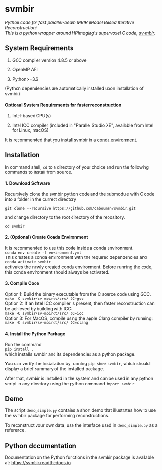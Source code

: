 # svmbir

*Python code for fast parallel-beam MBIR (Model Based Iterative Reconstruction)  
This is a python wrapper around HPImaging's supervoxel C code, [sv-mbir](https://github.com/HPImaging/sv-mbirct).*

## System Requirements

1. GCC compiler version 4.8.5 or above

2. OpenMP API

3. Python>=3.6

(Python dependencies are automatically installed upon installation of svmbir)


#### Optional System Requirements for faster reconstruction

1. Intel-based CPU(s)

2. Intel ICC compiler (included in "Parallel Studio XE", available from Intel for Linux, macOS)

It is recommended that you install svmbir in a [conda environment](https://docs.conda.io/projects/conda/en/latest/user-guide/tasks/manage-environments.html).

## Installation

In command shell, ```cd``` to a directory of your choice and run the following commands to install from source.

#### 1. Download Software

Recursively clone the svmbir python code and the submodule with C code into a folder in the currect directory 

```git clone --recursive https://github.com/cabouman/svmbir.git```  

and change directory to the root directory of the repository.  

```cd svmbir```  

#### 2. (Optional) Create Conda Environment
It is recommended to use this code inside a conda environment.  
```conda env create -f environment.yml```  
This creates a conda environment with the required dependencies and  
```conda activate svmbir```  
activates the newly created conda environment. Before running the code, this conda environment should always be activated.

#### 3. Compile Code
Option 1: Build the binary executable from the C source code using GCC.  
```make -C svmbir/sv-mbirct/src/ CC=gcc```  
Option 2: If an Intel ICC compiler is present, then faster reconstruction can be achieved by building with ICC:  
```make -C svmbir/sv-mbirct/src/ CC=icc```  
Option 3: For MacOS, compile using the apple Clang compiler by running:  
```make -C svmbir/sv-mbirct/src/ CC=clang```  


#### 4. Install the Python Package
Run the command  
```pip install .```  
which installs svmbir and its dependencies as a python package.

You can verify the installation by running ```pip show svmbir```, which should display a brief summary of the installed package.

After that, svmbir is installed in the system and can be used in any python script in any directory using the python command ```import svmbir```.


## Demo
The script ```demo_simple.py``` contains a short demo that illustrates how to use the svmbir package for performing reconstructions.

To reconstruct your own data, use the interface used in ```demo_simple.py``` as a reference.

## Python documentation
Documentation on the Python functions in the svmbir package is available at: https://svmbir.readthedocs.io


